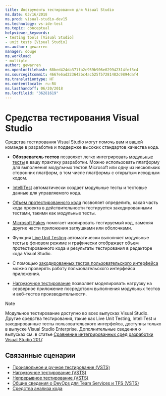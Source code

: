 ```yaml
---
title: Инструменты тестирования для Visual Studio
ms.date: 03/16/2018
ms.prod: visual-studio-dev15
ms.technology: vs-ide-test
ms.topic: conceptual
helpviewer_keywords:
- testing tools [Visual Studio]
- unit tests [Visual Studio]
ms.author: gewarren
manager: douge
ms.workload:
- multiple
author: gewarren
ms.openlocfilehash: 68bed424da371fa2c959b906e029942314fef3c4
ms.sourcegitcommit: 4667e6ad223642bc4ac525f57281482c9894daf4
ms.translationtype: HT
ms.contentlocale: ru-RU
ms.lasthandoff: 06/20/2018
ms.locfileid: "36281619"
---
```

# <a name="testing-tools-in-visual-studio"></a>Средства тестирования Visual Studio

Средства тестирования Visual Studio могут помочь вам и вашей команде в разработке и поддержке высоких стандартов качества кода.

- **Обозреватель тестов** позволяет легко интегрировать [модульные тесты](../test/unit-test-your-code.md) в вашу практику разработки. Можно использовать платформу для выполнения модульных тестов Microsoft или одну из нескольких сторонних платформ, в том числе платформы с открытым исходным кодом.

- [IntelliTest](../test/generate-unit-tests-for-your-code-with-intellitest.md) автоматически создает модульные тесты и тестовые данные для управляемого кода.

- [Объем протестированного кода](../test/using-code-coverage-to-determine-how-much-code-is-being-tested.md) позволяет определить, какая часть кода проекта в действительности тестируется закодированными тестами, такими как модульные тесты.

- [Microsoft Fakes](../test/isolating-code-under-test-with-microsoft-fakes.md) помогает изолировать тестируемый код, заменяя другие части приложения заглушками или оболочками.

- Функция [Live Unit Testing](../test/live-unit-testing.md) автоматически выполняет модульные тесты в фоновом режиме и графически отображает объем протестированного кода и результаты тестирования в редакторе кода Visual Studio.

- С помощью [закодированных тестов пользовательского интерфейса](../test/use-ui-automation-to-test-your-code.md) можно проверять работу пользовательского интерфейса приложения.

- [Нагрузочное тестирование](../test/quickstart-create-a-load-test-project.md) позволяет моделировать нагрузку на серверное приложение посредством выполнения модульных тестов и веб-тестов производительности.

> [!NOTE]
> Модульное тестирование доступно во всех выпусках Visual Studio. Другие средства тестирования, такие как Live Unit Testing, IntelliTest и закодированные тесты пользовательского интерфейса, доступны только в выпуске Visual Studio Enterprise. Дополнительные сведения о выпусках см. в статье [Сравнение интегрированных сред разработки Visual Studio 2017](https://visualstudio.microsoft.com/vs/compare/).

## <a name="related-scenarios"></a>Связанные сценарии

* [Произвольное и ручное тестирование (VSTS)](/vsts/manual-test/)
* [Нагрузочное тестирование (VSTS)](/vsts/load-test/index)
* [Непрерывное тестирование (VSTS)](/vsts/build-release/test/index)
* [Общие сведения о DevOps для Team Services и TFS (VSTS)](/vsts/user-guide/devops-alm-overview)
* [Средства анализа кода](../code-quality/analyzing-application-quality-by-using-code-analysis-tools.md)
